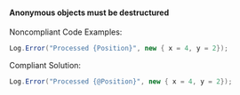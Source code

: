 #### Anonymous objects must be destructured

Noncompliant Code Examples:
```csharp
Log.Error("Processed {Position}", new { x = 4, y = 2});
```

Compliant Solution:
```csharp
Log.Error("Processed {@Position}", new { x = 4, y = 2});
```
